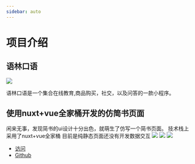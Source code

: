 ```yaml
---
sidebar: auto
---
```

# 项目介绍
## 语林口语
![](https://6d61-maxgan-0970c9-1259038774.tcb.qcloud.la/gh_a8e4bdfdbac4_258.jpg?sign=61ea4d381fe46c84302d1832fc01fd22&t=1557799922)

语林口语是一个集合在线教育,商品购买，社交，以及问答的一款小程序。



## 使用nuxt+vue全家桶开发的仿简书页面
闲来无事，发现简书的ui设计十分出色，就萌生了仿写一个简书页面。
技术栈上采用了nuxt+vue全家桶
目前是纯静态页面还没有开发数据交互
![](https://6d61-maxgan-0970c9-1259038774.tcb.qcloud.la/%E5%BE%AE%E4%BF%A1%E6%88%AA%E5%9B%BE_20190515134639.png?sign=040e3bdfb94e8a0cf8e13ed3130ee66f&t=1557899409)
![](https://6d61-maxgan-0970c9-1259038774.tcb.qcloud.la/%E5%BE%AE%E4%BF%A1%E6%88%AA%E5%9B%BE_20190515134536.png?sign=954b8a04c7c4408120b51b3fe142e93e&t=1557899437)
![](https://6d61-maxgan-0970c9-1259038774.tcb.qcloud.la/%E5%BE%AE%E4%BF%A1%E6%88%AA%E5%9B%BE_20190515134418.png?sign=d921cd9d2f8051fd431963b804c301bc&t=1557899461)



- [访问](https://gzxnydia.github.io/jianshu)
- [Github](https://github.com/GzxNydia/nuxt-jianshu)

